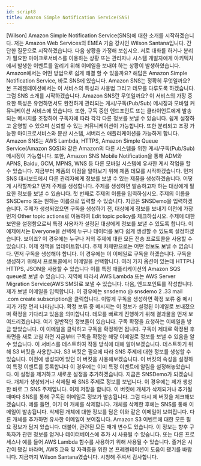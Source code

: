 ```yaml
---
id: script8
title: Amazon Simple Notification Service(SNS)
---
```


[Wilson] Amazon Simple Notification Service(SNS)에 대한 소개를 시작하겠습니다. 저는 Amazon Web Services의 EMEA 기술 강사인 Wilson Santana입니다. 간단한 질문으로 시작하겠습니다. 다음 상황을 가정해 보십시오. 서로 대화를 하거나 분리가 필요한 마이크로서비스를 이용하는 상황 또는 관리자나 시스템 개발자에게 아키텍처에서 발생한 이벤트를 알리기 위해 이메일을 보내야 하는 상황이 발생하였습니다. Amazon에서는 어떤 방법으로 쉽게 해결 할 수 있을까요? 해답은 Amazon Simple Notification Service, 바로 SNS에 있습니다. Amazon SNS는 정확히 무엇일까요? 본 프레젠테이션에서는 이 서비스의 특성과 사용법 그리고 데모를 다루도록 하겠습니다. 그럼 SNS 소개를 시작하겠습니다. Amazon SNS란 무엇일까요? 이 서비스의 가장 중요한 특성은 유연하면서도 완전하게 관리되는 게시/구독(Pub/Sub) 메시징과 모바일 커뮤니케이션 서비스에 있습니다. 또한, 구독 중인 엔드포인트 또는 클라이언트에게 발송되는 메시지를 조정하여 구독자에 따라 각각 다른 정보를 보낼 수 있습니다. 쉽게 설정하고 운영할 수 있으며 신뢰할 수 있는 커뮤니케이션이 가능합니다. 또한 분리되고 조정 가능한 마이크로서비스와 분산 시스템, 서버리스 애플리케이션을 가능하게 합니다. Amazon SNS는 AWS Lambda, HTTPS, Amazon Simple Queue Service(Amazon SQS)와 같은 Amazon의 다른 시스템을 위한 게시/구독(Pub/Sub) 메시징이 가능합니다. 또한, Amazon SNS Mobile Notification을 통해 ADM와 APNS, Baidu, GCM, MPNS, WNS 등 다른 모바일 시스템에 유사한 게시 작업을 할 수 있습니다. 지금부터 제품의 이점을 알아보기 위해 제품 데모를 시작하겠습니다. 먼저 SNS 대시보드에서 다른 관리자에게 정보를 보낼 수 있는 제품을 생성하겠습니다. 어떻게 시작할까요? 먼저 주제를 생성합니다. 주제를 생성하면 발송하고자 하는 대상에게 필요한 정보를 보낼 수 있습니다. 첫 번째로 주제의 이름을 입력하십시오. 주제의 이름을 SNSDemo 또는 원하는 이름으로 입력할 수 있습니다. 지금은 SNSDemo을 입력하겠습니다. 주제가 생성되었으면 구독을 생성하기 전, 대상에게 정보를 보내기 이전에 가장 먼저 Other topic actions로 이동하여 Edit topic policy를 체크하십시오. 주제에 대한 보안을 설정함으로써 특정 사용자가 설정된 대상에게 정보를 보낼 수 있도록 합니다. 이 예제에서는 Everyone을 선택해 누구나 데이터를 보다 쉽게 생성할 수 있도록 설정하겠습니다. 보이죠? 이 경우에는 누구나 저의 주제에 대한 모든 전송 프로토콜을 사용할 수 있습니다. 이제 정책을 업데이트합니다. 주제 차체만으로는 어떤 정보도 보낼 수 없습니다. 먼저 구독을 생성해야 합니다. 이 경우에는 이 이메일로 구독을 하겠습니다. 구독을 생성하기 위해서 프로토콜에서 이메일을 선택합니다. 여러 가지 옵션이 있는데 HTTP나 HTTPS, JSON을 사용할 수 있습니다 이를 특정 애플리케이션의 Amazon SQS queue로 보낼 수 있습니다. 지역에 따라서 AWS Lambda 또는 AWS Server Migration Service(AWS SMS)로 보낼 수 있습니다. 다음, 엔드포인트를 작성합니다. 제가 보낼 이메일을 입력합니다. 이 경우에는 snsdemo @ snsdemo 2 .33 mail .com create subscription을 클릭합니다. 이렇게 구독을 생성하면 확정 보류 중 메시지가 가장 먼저 나타납니다. 확정 보류 중 메시지는 이 정보가 설정된 이메일로 보내졌으며 확정을 기다리고 있음을 의미합니다. 데모를 빠르게 진행하기 위해 결과물을 먼저 보여드리겠습니다. 여기 일반적인 정보들이 있습니다. 구독 확정을 요청하는 이메일을 방금 받았습니다. 이 이메일을 클릭하고 구독을 확정하면 됩니다. 구독이 제대로 확정된 후 화면을 새로 고침 하면 지금부터 구독을 확정한 해당 이메일로 정보를 보낼 수 있음을 알 수 있습니다. 이 서비스를 테스트하여 작동 방식에 대해 알아보겠습니다. 테스트하기 위해 S3 버킷을 사용합니다. S3 버킷은 필요에 따라 SNS 주제에 대한 정보를 생성할 수 있습니다. 이전에 생성되어 있던 이 버킷을 사용해보겠습니다. 이 버킷의 속성을 설정하여 특정 이벤트를 등록합니다 이 경우에는 이미 특정 이벤트에 알림을 설정해놓았습니다. 이 설정을 제거하고 새로운 설정을 추가하겠습니다. 지금은 SNSDemo가 되겠습니다. 개체가 생성되거나 삭제될 때 SNS 주제로 정보를 보냅니다. 이 경우에는 제가 생성한 바로 그 SNS 주제입니다. 이제 저장을 합니다. 이 버킷에 개체가 삭제되거나 추가될 때마다 SNS를 통해 구독된 이메일로 정보가 발송됩니다. 그럼 다시 제 버킷을 체크해보겠습니다. 예를 들면, 여기 이 개체를 삭제합니다. 개체를 삭제한 후에는 SNS를 통해 이메일이 발송됩니다. 삭제된 개체에 대한 정보를 담은 이와 같은 이메일이 보여집니다. 다른 개체를 추가하면 유사한 이메일이 보여집니다. Amazon S3 이벤트에 대한 모든 필요 정보가 담겨 있습니다. 더불어, 관련된 모든 매개 변수도 있습니다. 이 정보는 향후 구독자가 관련 정보를 얻거나 데이터베이스에 추가 시 사용될 수 있습니다. 또는 다른 프로세스나 예를 들어 AWS Lambda 함수를 사용하기 위해 사용될 수 있습니다. 즐거운 시간이 됐길 바라며, AWS 교육 및 자격증을 위한 본 프레젠테이션이 도움이 됐기를 바랍니다. 지금까지 Wilson Santana였습니다. 시청해 주셔서 감사합니다.

